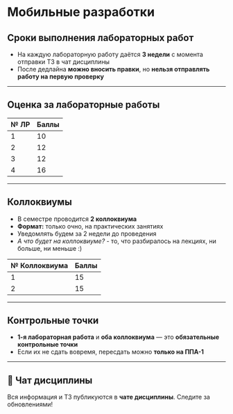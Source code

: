 # Мобильные разработки

## Сроки выполнения лабораторных работ

- На каждую лабораторную работу даётся **3 недели** с момента отправки ТЗ в чат дисциплины
- После дедлайна **можно вносить правки**, но **нельзя отправлять работу на первую проверку**

---

## Оценка за лабораторные работы

| № ЛР  | Баллы |
|-------|-------|
| 1     | 10    |
| 2     | 12    |
| 3     | 12    |
| 4     | 16    |

---

## Коллоквиумы

- В семестре проводится **2 коллоквиума**
- **Формат:** только очно, на практических занятиях
- Уведомлять будем за 2 недели до проведения
- *А что будет на коллоквиуме?* - то, что разбиралось на лекциях, ни больше, ни меньше :)

| № Коллоквиума | Баллы |
|---------------|-------|
| 1             | 15    |
| 2             | 15    |

---

## Контрольные точки

- **1-я лабораторная работа** и **оба коллоквиума** — это **обязательные контрольные точки**
- Если их не сдать вовремя, пересдать можно **только на ППА-1**

---

## 📌 Чат дисциплины

Вся информация и ТЗ публикуются в **чате дисциплины**. Следите за обновлениями!
